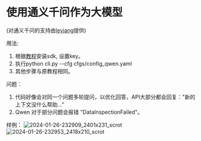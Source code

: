 # 使用通义千问作为大模型

(对通义千问的支持由[leyiang](https://github.com/leyiang)提供)

用法:
1. 根据[教程](https://help.aliyun.com/zh/dashscope/developer-reference/api-details)安装sdk, 设置key。
2. 执行python cli.py --cfg cfgs/config_qwen.yaml
3. 其他步骤与原教程相同。

问题：
1. 代码好像会对同一个问题多轮提问，以优化回答，API大部分都会回复："新的上下文没什么帮助..."
2.  Qwen 对于部分问题会报错 "DataInspectionFailed"。

样例：
![2024-01-26-232909_2401x231_scrot](https://github.com/wxywb/history_rag/assets/39115827/d49c0550-10f5-4862-9939-697ed9dcc8c9)
![2024-01-26-232953_2418x210_scrot](https://github.com/wxywb/history_rag/assets/39115827/47687e76-8115-4164-af13-c83c5fcff6cb)


